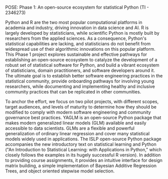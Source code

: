<!--

    Abstract: This abstract will be linked to your project on the NSF award
    search website for the public (including Congress) and our scientific peers to
    peruse. An NSF abstract is a public record of an award that describes the
    project and justifies expenditure of Federal (taxpayer) funds and should convey
    both the intellectual merit and the broader impacts of the project. The
    abstracts are available to a wide audience and must be written accordingly.
    They are also distributed on request to members of Congress, the media, and
    others who may not have training in science.

    The abstract should contain two paragraphs, and we prefer that it is
    written in the present tense. The first paragraph is a non-technical
    explanation of the project’s broader significance and importance, for a lay
    audience. The first sentence might open with the primary potential benefit of
    the research (1-3 sentences that clearly describe the broader questions or
    issues the project aims to address; what about this project might impress or
    inspire a public audience; why this a good taxpayer is investment). It can also
    include the primary activity the awardee plans to carry out during the project.
    This paragraph should be written at about a 12th grade reading level.

    The second paragraph is a more technical description of the project, but
    this should also be widely accessible (if not at a 12th grade reading level,
    certainly no higher than lower college reading level). State the problem to be
    studied. State the goals and scope of the research, the theoretical framing,
    the methods, and the data analytic approaches to be used. Reflect the project’s
    goals as they may have been modified in the review process but avoid the
    lower-level details that would only mean anything to a very sophisticated
    technical/research audience (leave that to the ensuing journal articles!).

    Please send us a draft of the abstract as an MS-Word or plain text document
    via email. We will use your suggested draft to formulate the final text, which
    is likely to be edited by NSF staff before the award recommendation is
    finalized. Writing a document for public, lay-audience consumption can take
    time can care - this is not a typical journal article abstract. If you would
    like to see examples for public abstracts from awards from our program, please
    access the award search website and search for the POSE program.


NSF award abstracts should:

 Explain the project's significance and importance; and

 Serve as a public justification for NSF funding by articulating how the
 project serves the national interest, as embodied by the NSF's mission: to
 serve the progress of science; to advance the national health, prosperity and
 welfare; or to secure the national defense.

-->

POSE: Phase 1: An open-source ecosystem for statistical Python (TI - 2346273)

Python and R are the two most popular computational platforms in academia and industry, driving innovation in data science and AI.
R is largely developed by statisticians, while scientific Python is mostly built by researchers from the applied sciences.
As a consequence, Python's statistical capabilities are lacking, and statisticians do not benefit from widespread use of their algorithmic innovations on this popular platform.
This Phase 1 project explores sustainable and effective pathways for establishing an open-source ecosystem to catalyze the development of a robust set of statistical software for Python,
and build a vibrant ecosystem of statisticians, domain practitioners, and software developers around it.
The ultimate goal is to establish better software engineering practices in the statistical community,
provide onboarding pathways for involving young researchers, while documenting and implementing
healthy and inclusive community practices that can be replicated in other communities.

To anchor the effort, we focus on two pilot projects, with different scopes, target audiences, and levels of maturity
to determine how they should be modified to comply with modern software engineering and community governance best practices.
YAGLM is an open-source Python package that makes modern generalized linear models (GLM) available and easily accessible to data scientists.
GLMs are a flexible and powerful generalization of ordinary linear regression and cover many statistical models widely used in applications.
The ISLP open-source Python package accompanies the new introductory text on statistical learning and Python ("An Introduction to Statistical Learning: with Applications in Python," which closely follows the examples in its hugely successful R version).
In addition to providing course assignments, it provides an intuitive interface for design matrix building, a simple implementation of Bayesian Additive Regression Trees, and object oriented stepwise model selection.

